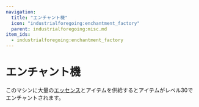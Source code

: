 ```yaml
---
navigation:
  title: "エンチャント機"
  icon: "industrialforegoing:enchantment_factory"
  parent: industrialforegoing:misc.md
item_ids:
  - industrialforegoing:enchantment_factory
---
```


# エンチャント機

このマシンに大量の[エッセンス](../essence.md)とアイテムを供給するとアイテムがレベル<Color id="gold">30</Color>でエンチャントされます。



<Recipe id="industrialforegoing:enchantment_factory" />

